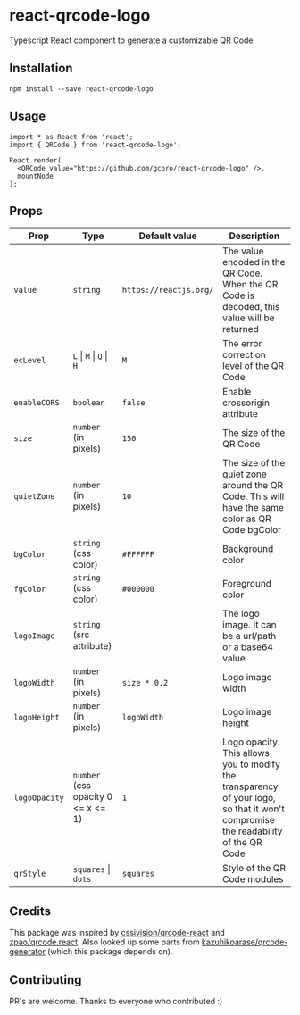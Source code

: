 # react-qrcode-logo
Typescript React component to generate a customizable QR Code.

## Installation

```
npm install --save react-qrcode-logo
```
## Usage 

```
import * as React from 'react';
import { QRCode } from 'react-qrcode-logo';

React.render(
  <QRCode value="https://github.com/gcoro/react-qrcode-logo" />,
  mountNode
);
```

## Props
| Prop        | Type                                  | Default value        | Description    |
| ------------|---------------------------------------| ---------------------|-----|
| `value`       | `string`                                | `https://reactjs.org/` | The value encoded in the QR Code. When the QR Code is decoded, this value will be returned |
| `ecLevel`        | `L` &#124; `M` &#124; `Q` &#124; `H`              |   `M`              | The error correction level of the QR Code |
| `enableCORS`         | `boolean`                 |   `false`              | Enable crossorigin attribute |
| `size`        | `number` (in pixels)                    |   `150`                | The size of the QR Code |
| `quietZone`     | `number` (in pixels)                    |   `10`                 | The size of the quiet zone around the QR Code. This will have the same color as QR Code bgColor |
| `bgColor`     | `string` (css color)                    | `#FFFFFF`              | Background color |
| `fgColor`     | `string` (css color)                    | `#000000`              | Foreground color |
| `logoImage`   | `string` (src attribute)                |                      | The logo image. It can be a url/path or a base64 value |
| `logoWidth`   | `number` (in pixels)                    | `size * 0.2`           | Logo image width |
| `logoHeight`  | `number` (in pixels)                    | `logoWidth`                     | Logo image height |
| `logoOpacity` | `number` (css opacity 0 <= x <= 1)      | `1`                    | Logo opacity. This allows you to modify the transparency of your logo, so that it won't compromise the readability of the QR Code |
| `qrStyle` | `squares` &#124; `dots` | `squares`  | Style of the QR Code modules |

## Credits 
This package was inspired by [cssivision/qrcode-react](https://github.com/cssivision/qrcode-react) and [zpao/qrcode.react](https://github.com/zpao/qrcode.react). Also looked up some parts from [kazuhikoarase/qrcode-generator](https://github.com/kazuhikoarase/qrcode-generator) (which this package depends on). 

## Contributing
PR's are welcome. Thanks to everyone who contributed :)
